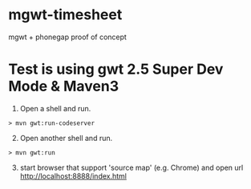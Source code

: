 mgwt-timesheet
==============

mgwt + phonegap proof of concept 


Test is using gwt 2.5 Super Dev Mode & Maven3
=============================================

 1. Open a shell and run.

  ```
  > mvn gwt:run-codeserver
  ```

 2. Open another shell and run.

  ```
  > mvn gwt:run
  ```

 3. start browser that support 'source map' (e.g. Chrome) and open url [http://localhost:8888/index.html](http://localhost:8888/index.html)


